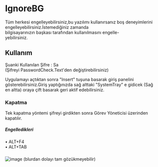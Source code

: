 # IgnoreBG

  Tüm herkesi engelleyebilirsiniz,bu yazılımı kullanırsanız
boş deneyimlerini engelleyebilirsiniz.İstemediğiniz zamanda   
bilgisayarınızın başkası tarafından kullanılmasını engelle-       
yebilirsiniz.

## Kullanım

Şuanki Kullanılan Şifre : Sa       
(Şifreyi PasswordCheck.Text'den değiştirebilirsiniz)          

Uygulamayı açtıktan sonra "Insert" tuşuna basarak
giriş panelini gösterebilirsiniz.Giriş yaptığınızda
sağ alttaki "SystemTray" e gidicek (Sağ en altta)
oraya çift basarak geri aktif edebilirsiniz. 

### Kapatma

Tek kapatma yöntemi şifreyi girdikten sonra Görev Yöneticisi üzerinden kapatılır.                                     

##### Engelledikleri

• ALT+F4                                                              
• ALT+TAB                                                       

#####

![image](https://user-images.githubusercontent.com/81483108/202861020-c119ead0-5a07-491b-b917-a45a7b7eee25.png)
(blurdan dolayı tam gözükmeyebilir)
